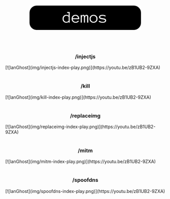 <p align=center>
<img src="img/demos.png" width=70%/><br>
</p>
<br><br>

<h3 align=center>/injectjs</h3>
[![lanGhost](img/injectjs-index-play.png)](https://youtu.be/zB1UB2-9ZXA)
<br><br>

<h3 align=center>/kill</h3>
[![lanGhost](img/kill-index-play.png)](https://youtu.be/zB1UB2-9ZXA)
<br><br>

<h3 align=center>/replaceimg</h3>
[![lanGhost](img/replaceimg-index-play.png)](https://youtu.be/zB1UB2-9ZXA)
<br><br>

<h3 align=center>/mitm</h3>
[![lanGhost](img/mitm-index-play.png)](https://youtu.be/zB1UB2-9ZXA)
<br><br>

<h3 align=center>/spoofdns</h3>
[![lanGhost](img/spoofdns-index-play.png)](https://youtu.be/zB1UB2-9ZXA)
<br><br>
